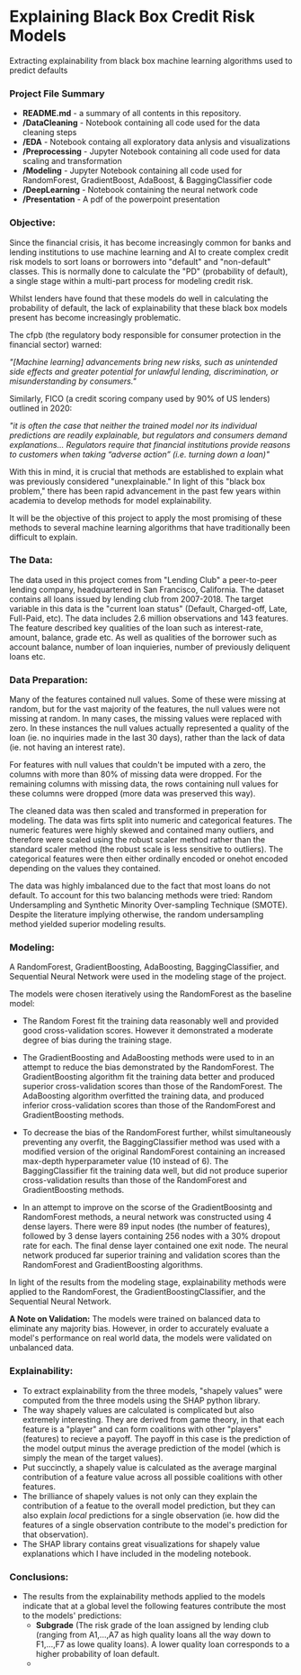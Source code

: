 # Explaining Black Box Credit Risk Models
Extracting explainability from black box machine learning algorithms used to predict defaults 

### Project File Summary
- <b>README.md</b> - a summary of all contents in this repository.
- <b>/DataCleaning</b> - Notebook containing all code used for the data cleaning steps
- <b>/EDA</b> - Notebook containg all exploratory data anlysis and visualizations
- <b>/Preprocessing</b> - Jupyter Notebook containing all code used for data scaling and transformation
- <b>/Modeling</b> - Jupyter Notebook containing all code used for RandomForest, GradientBoost, AdaBoost, & BaggingClassifier code
- <b>/DeepLearning</b> - Notebook containing the neural network code
- <b>/Presentation</b> - A pdf of the powerpoint presentation

### Objective:
Since the financial crisis, it has become increasingly common for banks and lending institutions to use machine learning and AI to create complex credit risk models to sort loans or borrowers into "default" and "non-default" classes. This is normally done to calculate the "PD" (probability of default), a single stage within a multi-part process for modeling credit risk.

Whilst lenders have found that these models do well in calculating the probability of default, the lack of explainability that these black box models present has become increasingly problematic.

The cfpb (the regulatory body responsible for consumer protection in the financial sector) warned:

<i>"[Machine learning] advancements bring new risks, such as unintended side effects and greater potential for unlawful lending, discrimination, or misunderstanding by consumers."</i>

Similarly, FICO (a credit scoring company used by 90% of US lenders) outlined in 2020:

<i>"it is often the case that neither the trained model nor its individual predictions are readily explainable, but regulators and consumers demand explanations... Regulators require that financial institutions provide reasons to customers when taking “adverse action” (i.e. turning down a loan)"</i>

With this in mind, it is crucial that methods are established to explain what was previously considered "unexplainable." In light of this "black box problem," there has been rapid advancement in the past few years within academia to develop methods for model explainability. 

It will be the objective of this project to apply the most promising of these methods to several machine learning algorithms that have traditionally been difficult to explain. 


### The Data:
The data used in this project comes from "Lending Club" a peer-to-peer lending company, headquartered in San Francisco, California. The dataset contains all loans issued by lending club from 2007-2018. The target variable in this data is the "current loan status" (Default, Charged-off, Late, Full-Paid, etc). The data includes 2.6 million observations and 143 features. The feature described key qualities of the loan such as interest-rate, amount, balance, grade etc. As well as qualities of the borrower such as account balance, number of loan inquieries, number of previously deliquent loans etc.

### Data Preparation: 
Many of the features contained null values. Some of these were missing at random, but for the vast majority of the features, the null values were not missing at random. In many cases, the missing values were replaced with zero. In these instances the null values actually represented a quality of the loan (ie. no inquiries made in the last 30 days), rather than the lack of data (ie. not having an interest rate). 

For features with null values that couldn't be imputed with a zero, the columns with more than 80% of missing data were dropped. For the remaining columns with missing data, the rows containing null values for these columns were dropped (more data was preserved this way). 

The cleaned data was then scaled and transformed in preperation for modeling. The data was firts split into numeric and categorical features. The numeric features were highly skewed and contained many outliers, and therefore were scaled using the robust scaler method rather than the standard scaler method (the robust scale is less sensitive to outliers). The categorical features were then either ordinally encoded or onehot encoded depending on the values they contained. 

The data was highly imbalanced due to the fact that most loans do not default. To account for this two balancing methods were tried: Random Undersampling and Synthetic Minority Over-sampling Technique (SMOTE). Despite the literature implying otherwise, the random undersampling method yielded superior modeling results. 

### Modeling:
A RandomForest, GradientBoosting, AdaBoosting, BaggingClassifier, and Sequential Neural Network were used in the modeling stage of the project.

The models were chosen iteratively using the RandomForest as the baseline model:

- The Random Forest fit the training data reasonably well and provided good cross-validation scores. However it demonstrated a moderate degree of bias during the training stage.

- The GradientBoosting and AdaBoosting methods were used to in an attempt to reduce the bias demonstrated by the RandomForest. The GradientBoosting algorithm fit the training data better and produced superior cross-validation scores than those of the RandomForest. The AdaBoosting algorithm overfitted the training data, and produced inferior cross-validation scores than those of the RandomForest and GradientBoosting methods.

- To decrease the bias of the RandomForest further, whilst simultaneously preventing any overfit, the BaggingClassifier method was used with a modified version of the original RandomForest containing an increased max-depth hyperparameter value (10 instead of 6). The BaggingClassifier fit the training data well, but did not produce superior cross-validation results than those of the RandomForest and GradientBoosting methods.

- In an attempt to improve on the scorse of the GradientBoosintg and RandomForest methods, a neural network was constructed using 4 dense layers. There were 89 input nodes (the number of features), followed by 3 dense layers containing 256 nodes with a 30% dropout rate for each. The final dense layer contained one exit node. The neural network produced far superior training and validation scores than the RandomForest and GradientBoosting algorithms. 

In light of the results from the modeling stage, explainability methods were applied to the RandomForest, the GradientBoostingClassifier, and the Sequential Neural Network.

<b>A Note on Validation:</b>
The models were trained on balanced data to eliminate any majority bias. However, in order to accurately evaluate a model's performance on real world data, the models were validated on unbalanced data. 

### Explainability:

- To extract explainability from the three models, "shapely values" were computed from the three models using the SHAP python library. 
- The way shapely values are calculated is complicated but also extremely interesting. They are derived from game theory, in that each feature is a "player" and can form coalitions with other "players" (features) to recieve a payoff. The payoff in this case is the prediction of the model output minus the average prediction of the model (which is simply the mean of the target values). 
- Put succinctly, a shapely value is calculated as the average marginal contribution of a feature value across all possible coalitions with other features.
- The brilliance of shapely values is not only can they explain the contribution of a featue to the overall model prediction, but they can also explain <i>local</i> predictions for a single observation (ie. how did the features of a single observation contribute to the model's prediction for that observation).
- The SHAP library contains great visualizations for shapely value explanations which I have included in the modeling notebook.

### Conclusions: 
- The results from the explainability methods applied to the models indicate that at a global level the following features contribute the most to the models' predictions:
   - <b>Subgrade</b> (The risk grade of the loan assigned by lending club (ranging from A1,...,A7 as high quality loans all the way      down to F1,...,F7 as lowe quality loans). A lower quality loan corresponds to a higher probability  of loan default.
   - 


